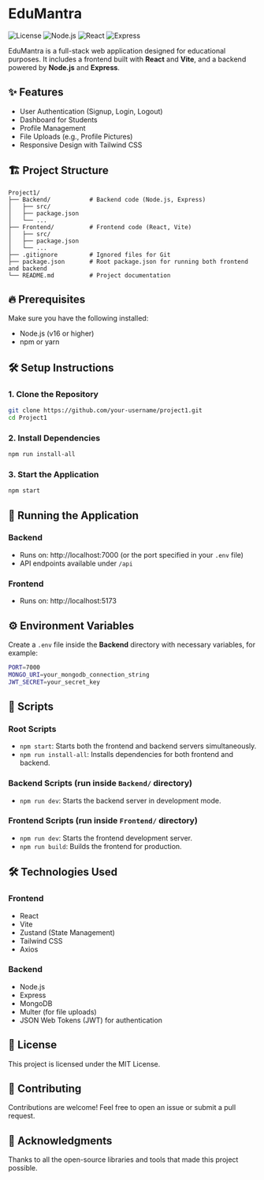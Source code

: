 # EduMantra

![License](https://img.shields.io/badge/license-MIT-blue)
![Node.js](https://img.shields.io/badge/node-%3E%3D%2016.0.0-brightgreen)
![React](https://img.shields.io/badge/react-18-61dafb)
![Express](https://img.shields.io/badge/express-4-black)

EduMantra is a full-stack web application designed for educational purposes. It includes a frontend built with **React** and **Vite**, and a backend powered by **Node.js** and **Express**.

## ✨ Features

* User Authentication (Signup, Login, Logout)
* Dashboard for Students
* Profile Management
* File Uploads (e.g., Profile Pictures)
* Responsive Design with Tailwind CSS

## 🏗️ Project Structure

```
Project1/
├── Backend/           # Backend code (Node.js, Express)
│   ├── src/
│   ├── package.json
│   └── ...
├── Frontend/          # Frontend code (React, Vite)
│   ├── src/
│   ├── package.json
│   └── ...
├── .gitignore         # Ignored files for Git
├── package.json       # Root package.json for running both frontend and backend
└── README.md          # Project documentation
```

## 🔥 Prerequisites

Make sure you have the following installed:

* Node.js (v16 or higher)
* npm or yarn

## 🛠️ Setup Instructions

### 1. Clone the Repository

```bash
git clone https://github.com/your-username/project1.git
cd Project1
```

### 2. Install Dependencies

```bash
npm run install-all
```

### 3. Start the Application

```bash
npm start
```

## 🚀 Running the Application

### Backend
* Runs on: http://localhost:7000 (or the port specified in your `.env` file)
* API endpoints available under `/api`

### Frontend
* Runs on: http://localhost:5173

## ⚙️ Environment Variables

Create a `.env` file inside the **Backend** directory with necessary variables, for example:

```bash
PORT=7000
MONGO_URI=your_mongodb_connection_string
JWT_SECRET=your_secret_key
```

## 📜 Scripts

### Root Scripts
* `npm start`: Starts both the frontend and backend servers simultaneously.
* `npm run install-all`: Installs dependencies for both frontend and backend.

### Backend Scripts (run inside `Backend/` directory)
* `npm run dev`: Starts the backend server in development mode.

### Frontend Scripts (run inside `Frontend/` directory)
* `npm run dev`: Starts the frontend development server.
* `npm run build`: Builds the frontend for production.

## 🛠️ Technologies Used

### Frontend
* React
* Vite
* Zustand (State Management)
* Tailwind CSS
* Axios

### Backend
* Node.js
* Express
* MongoDB
* Multer (for file uploads)
* JSON Web Tokens (JWT) for authentication

## 📄 License

This project is licensed under the MIT License.

## 🤝 Contributing

Contributions are welcome! Feel free to open an issue or submit a pull request.

## 🌟 Acknowledgments

Thanks to all the open-source libraries and tools that made this project possible.